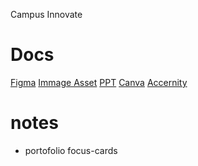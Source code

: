 Campus Innovate

# Docs

[Figma](https://www.figma.com/design/dMGbmFk8rW3fVq4V8GuEpE/Untitled?node-id=0-1&t=ncOMiRzJNqigUFjg-1)
[Immage Asset](https://drive.google.com/drive/folders/1nrrNTRJUbp_76RFsdk28UsUPQHM9vOmQ)
[PPT](https://docs.google.com/presentation/d/1lN2WTsLgZO0Q7oZLCO2FTV3PqtXZmCu6MqcU8nIUII4/edit?usp=sharing)
[Canva](https://www.canva.com/design/DAGTmXMySH8/yfsTxeS_eGoEYM0D3XaW6g/edit#)
[Accernity](https://ui.aceternity.com/components/3d-card-effect)

# notes

- portofolio focus-cards
